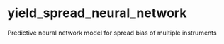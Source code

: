 # yield_spread_neural_network
Predictive neural network model for spread bias of multiple instruments
